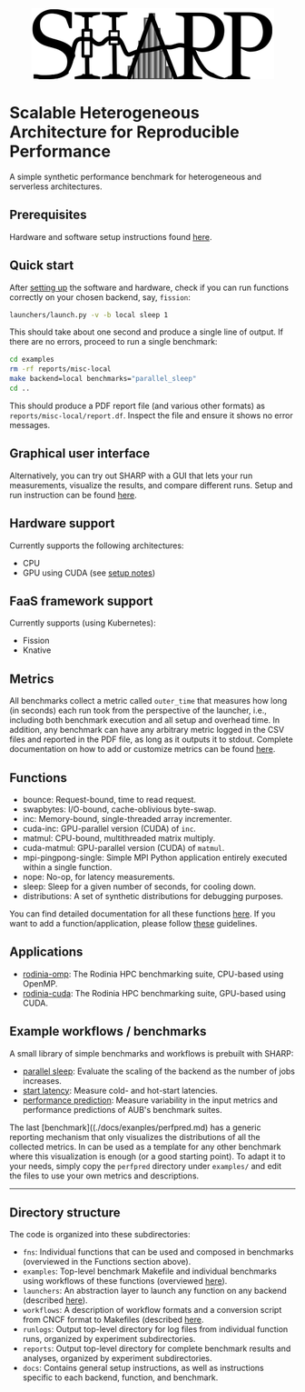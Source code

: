 
<p align=center>
<img src="docs/img/sharp.png">
</p>

# Scalable Heterogeneous Architecture for Reproducible Performance

A simple synthetic performance benchmark for heterogeneous and serverless architectures.


## Prerequisites

Hardware and software setup instructions found [here](./docs/setup/README.md).

## Quick start

After [setting up](./docs/setup/README.md) the software and hardware, check if you can run functions correctly on your chosen backend, say, `fission`:

```sh
launchers/launch.py -v -b local sleep 1
```

This should take about one second and produce a single line of output.
If there are no errors, proceed to run a single benchmark:

```sh
cd examples
rm -rf reports/misc-local
make backend=local benchmarks="parallel_sleep"
cd ..
```

This should produce a PDF report file (and various other formats) as `reports/misc-local/report.df`. Inspect the file and ensure it shows no error messages.

## Graphical user interface

Alternatively, you can try out SHARP with a GUI that lets your run measurements, visualize the results, and compare different runs. Setup and run instruction can be found [here](docs/setup/GUI.md).

## Hardware support

Currently supports the following architectures:

* CPU
* GPU using CUDA (see [setup notes](./docs/setup/CUDA.md))

## FaaS framework support

Currently supports (using Kubernetes):

* Fission
* Knative

## Metrics

All benchmarks collect a metric called `outer_time` that measures how long (in seconds) each run took from the perspective of the launcher, i.e., including both benchmark execution and all setup and overhead time.
In addition, any benchmark can have any arbitrary metric logged in the CSV files and reported in the PDF file, as long as it outputs it to stdout.
Complete documentation on how to add or customize metrics can be found [here](./docs/metrics.md).

## Functions

* bounce: Request-bound, time to read request.
* swapbytes: I/O-bound, cache-oblivious byte-swap.
* inc: Memory-bound, single-threaded array incrementer.
* cuda-inc: GPU-parallel version (CUDA) of `inc`.
* matmul: CPU-bound, multithreaded matrix multiply.
* cuda-matmul: GPU-parallel version (CUDA) of `matmul`.
* mpi-pingpong-single: Simple MPI Python application entirely executed within a single function.
* nope: No-op, for latency measurements.
* sleep: Sleep for a given number of seconds, for cooling down.
* distributions: A set of synthetic distributions for debugging purposes.

You can find detailed documentation for all these functions [here](./docs/fns/index.html).
If you want to add a function/application, please follow [these](./docs/app-guidelines.md) guidelines.


## Applications

* [rodinia-omp](./docs/fns/rodinia-omp): The Rodinia HPC benchmarking suite, CPU-based using OpenMP.
* [rodinia-cuda](./docs/fns/rodinia-cuda): The Rodinia HPC benchmarking suite, GPU-based using CUDA.


## Example workflows / benchmarks

A small library of simple benchmarks and workflows is prebuilt with SHARP:

 * [parallel sleep](./docs/examples/psleep.md): Evaluate the scaling of the backend as the number of jobs increases.
 * [start latency](./docs/examples/start-latency.md): Measure cold- and hot-start latencies.
 * [performance prediction](./docs/examples/perfpred.md): Measure variability in the input metrics and performance predictions of AUB's benchmark suites.

The last [benchmark]((./docs/exanples/perfpred.md) has a generic reporting mechanism that only visualizes the distributions of all the collected metrics.
In can be used as a template for any other benchmark where this visualization is enough (or a good starting point).
To adapt it to your needs, simply copy the `perfpred` directory under `examples/` and edit the files to use your own metrics and descriptions.

---

## Directory structure

The code is organized into these subdirectories:

 * `fns`: Individual functions that can be used and composed in benchmarks (overviewed in the Functions section above).
 * `examples`: Top-level benchmark Makefile and individual benchmarks using workflows of these functions (overviewed [here](./examples/README.md)).
 * `launchers`: An abstraction layer to launch any function on any backend (described [here](./docs/launcher.md)).
 * `workflows`: A description of workflow formats and a conversion script from CNCF format to Makefiles (described [here](./workflows/README.md).
 * `runlogs`: Output top-level directory for log files from individual function runs, organized by experiment subdirectories.
 * `reports`: Output top-level directory for complete benchmark results and analyses, organized by experiment subdirectories.
 * `docs`: Contains general setup instructions, as well as instructions specific to each backend, function, and benchmark.
